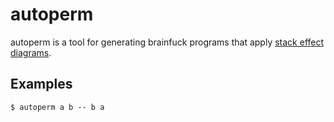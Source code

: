# autoperm

autoperm is a tool for generating brainfuck programs that apply [stack effect diagrams](https://en.wikipedia.org/wiki/Stack-oriented_programming#Stack_effect_diagrams). 

## Examples

```
$ autoperm a b -- b a

```
